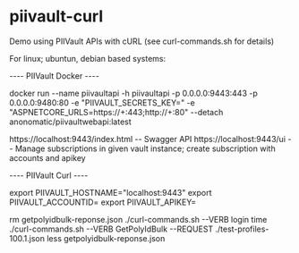 # piivault-curl
Demo using PIIVault APIs with cURL (see curl-commands.sh for details)

For linux; ubuntun, debian based systems:

---- PIIVault Docker ----

docker run --name piivaultapi -h piivaultapi -p 0.0.0.0:9443:443 -p 0.0.0.0:9480:80 -e "PIIVAULT_SECRETS_KEY=<secrets-key-from-anonomatic>" -e "ASPNETCORE_URLS=https://+:443;http://+:80" --detach anonomatic/piivaultwebapi:latest

https://localhost:9443/index.html -- Swagger API
https://localhost:9443/ui -- Manage subscriptions in given vault instance; create subscription with accounts and apikey

---- PIIVault Curl ----

export PIIVAULT_HOSTNAME="localhost:9443"
export PIIVAULT_ACCOUNTID=<subscription-account-id>
export PIIVAULT_APIKEY=<subscription-account-apikey>

rm getpolyidbulk-reponse.json
./curl-commands.sh --VERB login
time ./curl-commands.sh --VERB GetPolyIdBulk --REQUEST ./test-profiles-100.1.json
less getpolyidbulk-reponse.json

